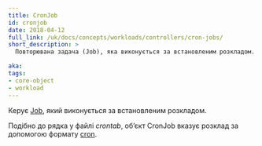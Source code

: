 ```yaml
---
title: CronJob
id: cronjob
date: 2018-04-12
full_link: /uk/docs/concepts/workloads/controllers/cron-jobs/
short_description: >
  Повторювана задача (Job), яка виконується за встановленим розкладом.

aka: 
tags:
- core-object
- workload
---
```


Керує [Job](/uk/docs/concepts/workloads/controllers/job/), який виконується за встановленим розкладом.

<!--more-->

Подібно до рядка у файлі *crontab*, обʼєкт CronJob вказує розклад за допомогою формату [cron](https://en.wikipedia.org/wiki/Cron).
